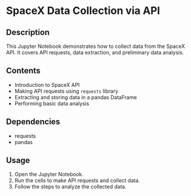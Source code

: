 # SpaceX Data Collection via API

## Description
This Jupyter Notebook demonstrates how to collect data from the SpaceX API. It covers API requests, data extraction, and preliminary data analysis.

## Contents
- Introduction to SpaceX API
- Making API requests using `requests` library
- Extracting and storing data in a pandas DataFrame
- Performing basic data analysis

## Dependencies
- requests
- pandas

## Usage
1. Open the Jupyter Notebook.
2. Run the cells to make API requests and collect data.
3. Follow the steps to analyze the collected data.
